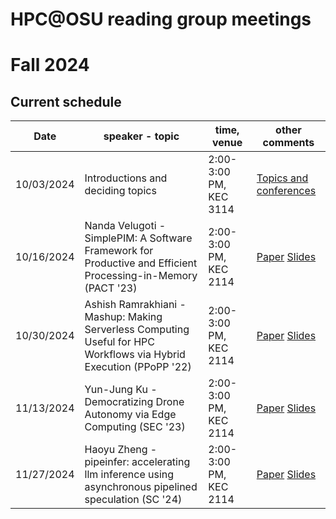 # HPC@OSU reading group meetings



# Fall 2024 
## Current schedule

| Date | speaker - topic | time, venue | other comments |
| ---- | -------------- | ----------- | -------------- |
| 10/03/2024 | Introductions and deciding topics  |2:00-3:00 PM, KEC 3114 | [Topics and conferences ](https://docs.google.com/document/d/1zh655IOWGPfhNsCJ9yTJiSgqTVexG1pwZwA78Om6NA8/edit?usp=sharing)
| 10/16/2024 | Nanda Velugoti - SimplePIM: A Software Framework for Productive and Efficient Processing-in-Memory (PACT '23) | 2:00-3:00 PM, KEC 2114 | [Paper](https://people.inf.ethz.ch/omutlu/pub/SimplePIM_pact23.pdf) [Slides](https://people.inf.ethz.ch/omutlu/pub/SimplePIM_pact23-talk.pdf) |
| 10/30/2024 | Ashish Ramrakhiani - Mashup: Making Serverless Computing Useful for HPC Workflows via Hybrid Execution (PPoPP '22) | 2:00-3:00 PM, KEC 2114 | [Paper](https://dl-acm-org.oregonstate.idm.oclc.org/doi/pdf/10.1145/3503221.3508407) [Slides](https://docs.google.com/presentation/d/1HayEGnNjH4LYAonmoEj4O9xt8YsApMDyafpgzCEEesI/edit?usp=sharing) |
| 11/13/2024 | Yun-Jung Ku - Democratizing Drone Autonomy via Edge Computing (SEC '23) | 2:00-3:00 PM, KEC 2114 | [Paper](https://ieeexplore.ieee.org/document/10419264) [Slides](https://docs.google.com/presentation/d/13TeTdPJzem04Rfu0VVJcEmoRwubcoGG6ivuxgihWZvs/edit?usp=sharing) |
| 11/27/2024 | Haoyu Zheng - pipeinfer: accelerating llm inference using asynchronous pipelined speculation (SC '24) | 2:00-3:00 PM, KEC 2114 | [Paper](https://arxiv.org/abs/2407.11798) [Slides](https://docs.google.com/presentation/d/15cyzeZri4bmyXoEKwEqIEDp7ju8oQMHM/edit?usp=drive_link&ouid=112121915339525099221&rtpof=true&sd=true) |
